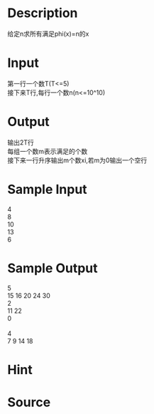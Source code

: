 
# Description

<div class="content"><p>给定n求所有满足phi(x)=n的x</p></div>

# Input

<div class="content"><p>第一行一个数T(T&lt;=5)<br/>
接下来T行,每行一个数n(n&lt;=10^10)</p></div>

# Output

<div class="content"><p>输出2T行<br/>
每组一个数m表示满足的个数<br/>
接下来一行升序输出m个数xi,若m为0输出一个空行</p></div>

# Sample Input

<div class="content"><span class="sampledata">4<br/>
8<br/>
10<br/>
13<br/>
6</span></div>

# Sample Output

<div class="content"><span class="sampledata">5<br/>
15 16 20 24 30<br/>
2<br/>
11 22<br/>
0<br/>
<br/>
4<br/>
7 9 14 18<br/>
</span></div>

# Hint

<div class="content"><p></p></div>

# Source

<div class="content"><p><a href="problemset.php?search="></a></p></div>

